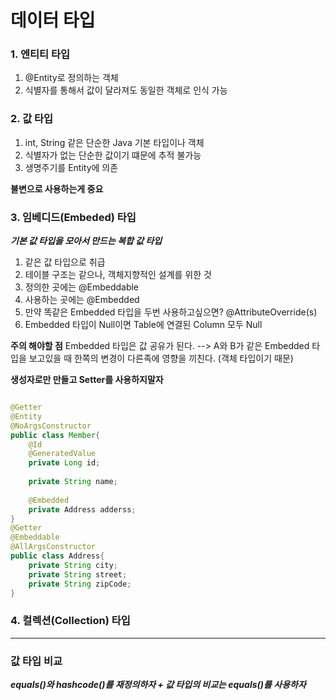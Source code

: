 # 데이터 타입

### 1. 엔티티 타입
1. @Entity로 정의하는 객체
2. 식별자를 통해서 값이 달라져도 동일한 객체로 인식 가능

### 2. 값 타입
1. int, String 같은 단순한 Java 기본 타입이나 객체
2. 식별자가 없는 단순한 값이기 떄문에 추적 불가능 
3. 생명주기를 Entity에 의존 

**불변으로 사용하는게 중요**

### 3. 임베디드(Embeded) 타입
***기본 값 타입을 모아서 만드는 복합 값 타입***
1. 같은 값 타입으로 취급
2. 테이블 구조는 같으나, 객체지향적인 설계를 위한 것
3. 정의한 곳에는 @Embeddable
4. 사용하는 곳에는 @Embedded 
5. 만약 똑같은 Embedded 타입을 두번 사용하고싶으면? @AttributeOverride(s)
6. Embedded 타입이 Null이면 Table에 연결된 Column 모두 Null

**주의 해야할 점**
Embedded 타입은 값 공유가 된다. --> A와 B가 같은 Embedded 타입을 보고있을 때 한쪽의 변경이 다른족에
영향을 끼친다. (객체 타입이기 때문)<br>

**생성자로만 만들고 Setter를 사용하지말자**
```java

@Getter
@Entity
@NoArgsConstructor
public class Member{
    @Id
    @GeneratedValue
    private Long id;
    
    private String name;
    
    @Embedded
    private Address adderss;
}
@Getter
@Embeddable
@AllArgsConstructor
public class Address{
    private String city;
    private String street;
    private String zipCode;
}
```

### 4. 컬렉션(Collection) 타입




***
### 값 타입 비교
***equals()와  hashcode()를 재정의하자 + 값 타입의 비교는 equals()를 사용하자***
